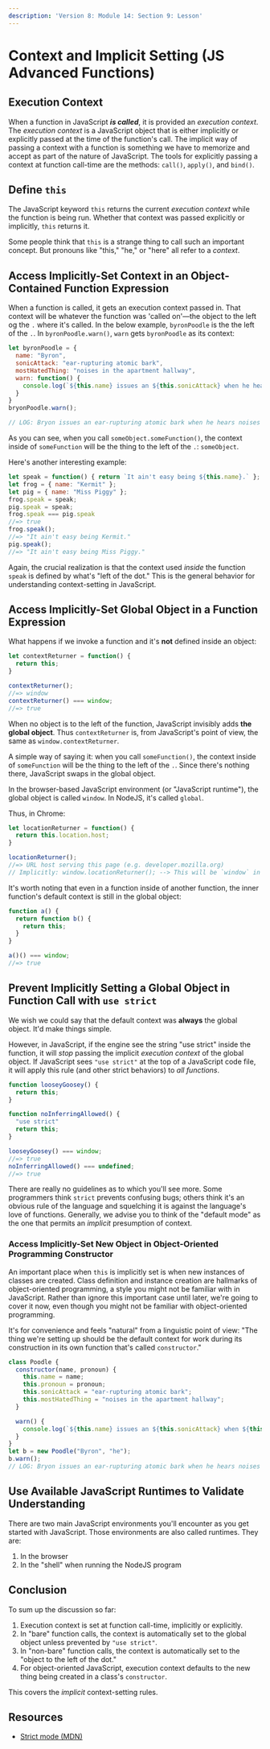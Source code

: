 ```yaml
---
description: 'Version 8: Module 14: Section 9: Lesson'
---
```


# Context and Implicit Setting (JS Advanced Functions)

## Execution Context

When a function in JavaScript _**is called**_, it is provided an _execution context_. The _execution context_ is a JavaScript object that is either implicitly or explicitly passed at the time of the function's call. The implicit way of passing a context with a function is something we have to memorize and accept as part of the nature of JavaScript. The tools for explicitly passing a context at function call-time are the methods: `call()`, `apply()`, and `bind()`.

## Define `this`

The JavaScript keyword `this` returns the current _execution context_ while the function is being run. Whether that context was passed explicitly or implicitly, `this` returns it.

Some people think that `this` is a strange thing to call such an important concept. But pronouns like "this," "he," or "here" all refer to a _context_.

## Access Implicitly-Set Context in an Object-Contained Function Expression

When a function is called, it gets an execution context passed in. That context will be whatever the function was 'called on'—the object to the left og the `.` where it's called. In the below example, `byronPoodle` is the the left of the `.`. In `byronPoodle.warn()`, `warn` gets `byronPoodle` as its context:

```javascript
let byronPoodle = {
  name: "Byron",
  sonicAttack: "ear-rupturing atomic bark",
  mostHatedThing: "noises in the apartment hallway",
  warn: function() {
    console.log(`${this.name} issues an ${this.sonicAttack} when he hears ${this.mostHatedThing}.`)
  }
}
bryonPoodle.warn();

// LOG: Bryon issues an ear-rupturing atomic bark when he hears noises in the apartment hallway.
```

As you can see, when you call `someObject.someFunction()`, the context inside of `someFunction` will be the thing to the left of the `.`: `someObject`.

Here's another interesting example:

```javascript
let speak = function() { return `It ain't easy being ${this.name}.` };
let frog = { name: "Kermit" };
let pig = { name: "Miss Piggy" };
frog.speak = speak;
pig.speak = speak;
frog.speak === pig.speak
//=> true
frog.speak();
//=> "It ain't easy being Kermit."
pig.speak();
//=> "It ain't easy being Miss Piggy."
```

Again, the crucial realization is that the context used _inside_ the function `speak` is defined by what's "left of the dot." This is the general behavior for understanding context-setting in JavaScript.

## Access Implicitly-Set Global Object in a Function Expression

What happens if we invoke a function and it's **not** defined inside an object:

```javascript
let contextReturner = function() {
  return this;
}

contextReturner();
//=> window
contextReturner() === window;
//=> true
```

When no object is to the left of the function, JavaScript invisibly adds **the global object**. Thus `contextReturner` is, from JavaScript's point of view, the same as `window.contextReturner`.

A simple way of saying it: when you call `someFunction()`, the context inside of `someFunction` will be the thing to the left of the `.`. Since there's nothing there, JavaScript swaps in the global object.

In the browser-based JavaScript environment (or "JavaScript runtime"), the global object is called `window`. In NodeJS, it's called `global`.

Thus, in Chrome:

```javascript
let locationReturner = function() {
  return this.location.host;
}

locationReturner();
//=> URL host serving this page (e.g. developer.mozilla.org)
// Implicitly: window.locationReturner(); --> This will be `window` in the function
```

It's worth noting that even in a function inside of another function, the inner function's default context is still in the global object:

```javascript
function a() {
  return function b() {
    return this;
  }
}

a()() === window;
//=> true
```

## Prevent Implicitly Setting a Global Object in Function Call with `use strict`

We wish we could say that the default context was **always** the global object. It'd make things simple.

However, in JavaScript, if the engine see the string "use strict" inside the function, it will _stop_ passing the implicit _execution context_ of the global object. If JavaScript sees `"use strict"` at the top of a JavaScript code file, it will apply this rule (and other strict behaviors) to _all functions_.

```javascript
function looseyGoosey() {
  return this;
}

function noInferringAllowed() {
  "use strict"
  return this;
}

looseyGoosey() === window;
//=> true
noInferringAllowed() === undefined;
//=> true
```

There are really no guidelines as to which you'll see more. Some programmers think `strict` prevents confusing bugs; others think it's an obvious rule of the language and squelching it is against the language's love of functions. Generally, we advise you to think of the "default mode" as the one that permits an _implicit_ presumption of context.

### Access Implicitly-Set New Object in Object-Oriented Programming Constructor

An important place when `this` is implicitly set is when new instances of classes are created. Class definition and instance creation are hallmarks of object-oriented programming, a style you might not be familiar with in JavaScript. Rather than ignore this important case until later, we're going to cover it now, even though you might not be familiar with object-oriented programming.

It's for convenience and feels "natural" from a linguistic point of view: "The thing we're setting up should be the default context for work during its construction in its own function that's called `constructor`."

```javascript
class Poodle {
  constructor(name, pronoun) {
    this.name = name;
    this.pronoun = pronoun;
    this.sonicAttack = "ear-rupturing atomic bark";
    this.mostHatedThing = "noises in the apartment hallway";
  }

  warn() {
    console.log(`${this.name} issues an ${this.sonicAttack} when ${this.pronoun} hears ${this.mostHatedThing}.`);
  }
}
let b = new Poodle("Byron", "he");
b.warn();
// LOG: Bryon issues an ear-rupturing atomic bark when he hears noises in the apartment hallway.
```

## Use Available JavaScript Runtimes to Validate Understanding

There are two main JavaScript environments you'll encounter as you get started with JavaScript. Those environments are also called runtimes. They are:

1. In the browser
2. In the "shell" when running the NodeJS program

## Conclusion

To sum up the discussion so far:

1. Execution context is set at function call-time, implicitly or explicitly.
2. In "bare" function calls, the context is automatically set to the global object unless prevented by `"use strict"`.
3. In "non-bare" function calls, the context is automatically set to the "object to the left of the dot."
4. For object-oriented JavaScript, execution context defaults to the new thing being created in a class's `constructor`.

This covers the _implicit_ context-setting rules.

## Resources

* [Strict mode (MDN)](https://developer.mozilla.org/en-US/docs/Web/JavaScript/Reference/Strict\_mode)
